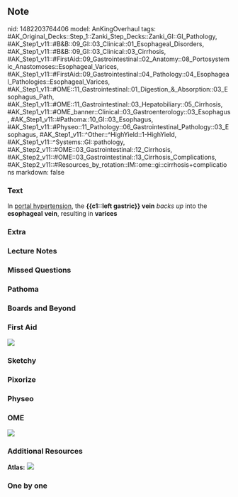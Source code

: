 ## Note
nid: 1482203764406
model: AnKingOverhaul
tags: #AK_Original_Decks::Step_1::Zanki_Step_Decks::Zanki_GI::GI_Pathology, #AK_Step1_v11::#B&B::09_GI::03_Clinical::01_Esophageal_Disorders, #AK_Step1_v11::#B&B::09_GI::03_Clinical::03_Cirrhosis, #AK_Step1_v11::#FirstAid::09_Gastrointestinal::02_Anatomy::08_Portosystemic_Anastomoses::Esophageal_Varices, #AK_Step1_v11::#FirstAid::09_Gastrointestinal::04_Pathology::04_Esophageal_Pathologies::Esophageal_Varices, #AK_Step1_v11::#OME::11_Gastrointestinal::01_Digestion_&_Absorption::03_Esophagus_Path, #AK_Step1_v11::#OME::11_Gastrointestinal::03_Hepatobiliary::05_Cirrhosis, #AK_Step1_v11::#OME_banner::Clinical::03_Gastroenterology::03_Esophagus, #AK_Step1_v11::#Pathoma::10_GI::03_Esophagus, #AK_Step1_v11::#Physeo::11_Pathology::06_Gastrointestinal_Pathology::03_Esophagus, #AK_Step1_v11::^Other::^HighYield::1-HighYield, #AK_Step1_v11::^Systems::GI::pathology, #AK_Step2_v11::#OME::03_Gastrointestinal::12_Cirrhosis, #AK_Step2_v11::#OME::03_Gastrointestinal::13_Cirrhosis_Complications, #AK_Step2_v11::#Resources_by_rotation::IM::ome::gi::cirrhosis+complications
markdown: false

### Text
<div>
  In <u>portal hypertension</u>, the <b>{{c1::left gastric}}
  vein</b> <i>backs up</i> into the <b>esophageal</b> <b>vein</b>,
  resulting in <b>varices</b>
</div>

### Extra


### Lecture Notes


### Missed Questions


### Pathoma


### Boards and Beyond


### First Aid
<img src="tmpe3iXZ5.png">

### Sketchy


### Pixorize


### Physeo


### OME
<div class="ome-widget">
  <a href=
  "https://onlinemeded.org/spa/gastroenterology/esophagus/acquire?ref=anki">
  <img src="_OME_AnkiFlashcards_Lesson_3.png"></a>
</div>

### Additional Resources
<b>Atlas:</b> <img src="tmpN0bI0s.png">

### One by one

